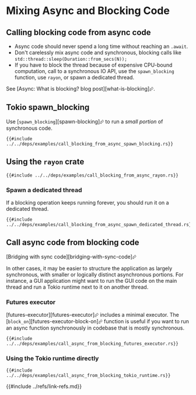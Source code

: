 # Mixing Async and Blocking Code

## Calling blocking code from async code

- Async code should never spend a long time without reaching an `.await`.
- Don't carelessly mix async code and synchronous, blocking calls like `std::thread::sleep(Duration::from_secs(N));`
- If you have to block the thread because of expensive CPU-bound computation, call to a synchronous IO API, use the `spawn_blocking` function, use `rayon`, or spawn a dedicated thread.

See [Async: What is blocking? blog post][what-is-blocking]⮳.

## Tokio spawn_blocking

Use [`spawn_blocking`][spawn-blocking]⮳ to run a _small portion_ of synchronous code.

```rust,editable,ignore,mdbook-runnable
{{#include ../../deps/examples/call_blocking_from_async_spawn_blocking.rs}}
```

## Using the `rayon` crate

```rust,editable,ignore,mdbook-runnable
{{#include ../../deps/examples/call_blocking_from_async_rayon.rs}}
```

### Spawn a dedicated thread

If a blocking operation keeps running forever, you should run it on a dedicated thread.

```rust,editable,ignore,mdbook-runnable
{{#include ../../deps/examples/call_blocking_from_async_spawn_dedicated_thread.rs}}
```

## Call async code from blocking code

[Bridging with sync code][bridging-with-sync-code]⮳

In other cases, it may be easier to structure the application as largely synchronous, with smaller or logically distinct asynchronous portions. For instance, a GUI application might want to run the GUI code on the main thread and run a Tokio runtime next to it on another thread.

### Futures executor

[futures-executor][futures-executor]⮳ includes a minimal executor. The [`block_on`][futures-executor-block-on]⮳ function is useful if you want to run an async function synchronously in codebase that is mostly synchronous.

```rust,editable,ignore,mdbook-runnable
{{#include ../../deps/examples/call_async_from_blocking_futures_executor.rs}}
```

### Using the Tokio runtime directly

```rust,editable,ignore,mdbook-runnable
{{#include ../../deps/examples/call_async_from_blocking_tokio_runtime.rs}}
```

{{#include ../refs/link-refs.md}}
